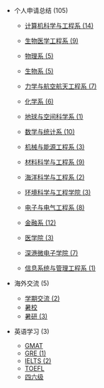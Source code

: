 - 个人申请总结 (105)

  - [计算机科学与工程系 (14)](grad-application/computer-science-and-engineering/README.md)

  - [生物医学工程系 (9)](grad-application/biomedical-engineering/README.md)

  - [物理系 (5)](grad-application/physics/README.md)

  - [生物系 (5)](grad-application/biology/README.md)

  - [力学与航空航天工程系 (7)](grad-application/mechanics-and-aerospace-engineering/README.md)

  - [化学系 (6)](grad-application/chemistry/README.md)

  - [地球与空间科学系 (1)](grad-application/earth-and-space-science/README.md)

  - [数学与统计系 (10)](grad-application/math/README.md)

  - [机械与能源工程系 (3)](grad-application/mechanical-and-energy-engineering/README.md)

  - [材料科学与工程系 (9)](grad-application/materials-science-and-engineering/README.md)

  - [海洋科学与工程系 (2)](grad-application/marine-science-and-engineering/README.md)

  - [环境科学与工程学院 (3)](grad-application/environmental-science-and-engineering/README.md)

  - [电子与电气工程系 (8)](grad-application/electronic-and-electrical-engineering/README.md)

  - [金融系 (12)](grad-application/finance/README.md)

  - [医学院 (3)](grad-application/medicine/README.md)

  - [深港微电子学院 (7)](grad-application/school_of_microelectronics/README.md)

  - [信息系统与管理工程系 (1)](grad-application/information-systems-and-management-engineering/README.md)

- 海外交流 (5)

  - [学期交流 (2)](oversea-program/semester-program/README.md)
  - [暑校 ](oversea-program/summer-school/README.md)
  - [暑研 (3)](oversea-program/summer-research/README.md)

- 英语学习 (3)

  - [GMAT ](英语学习/GMAT/README.md)
  - [GRE (1)](英语学习/GRE/README.md)
  - [IELTS (2)](英语学习/IELTS/README.md)
  - [TOEFL ](英语学习/TOEFL/README.md)
  - [四六级 ](英语学习/四六级/README.md)

